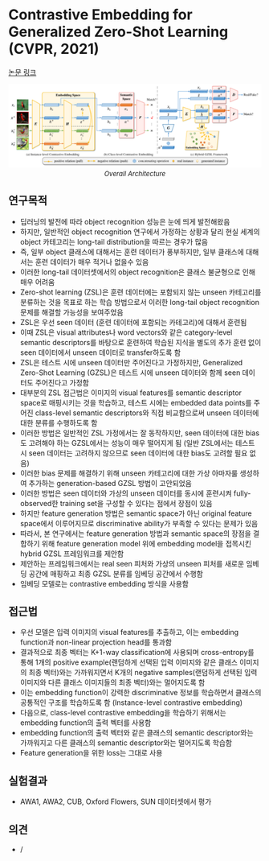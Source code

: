 # Contrastive Embedding for Generalized Zero-Shot Learning (CVPR, 2021)

[논문 링크](https://openaccess.thecvf.com/content/CVPR2021/html/Han_Contrastive_Embedding_for_Generalized_Zero-Shot_Learning_CVPR_2021_paper.html)

<p align="center">
    <img width="600" alt='fig1' src="./img/06_03_01.png?raw=true"></br>
    <em><font size=2>Overall Architecture</font></em>
</p>

## 연구목적
- 딥러닝의 발전에 따라 object recognition 성능은 눈에 띄게 발전해왔음
- 하지만, 일반적인 object recognition 연구에서 가정하는 상황과 달리 현실 세계의 object 카테고리는 long-tail distribution을 따르는 경우가 많음
- 즉, 일부 object 클래스에 대해서는 훈련 데이터가 풍부하지만, 일부 클래스에 대해서는 훈련 데이터가 매우 적거나 없을수 있음
- 이러한 long-tail 데이터셋에서의 object recognition은 클래스 불균형으로 인해 매우 어려움
- Zero-shot learning (ZSL)은 훈련 데이터에는 포함되지 않는 unseen 카테고리를 분류하는 것을 목표로 하는 학습 방법으로서 이러한 long-tail object recognition 문제를 해결할 가능성을 보여주었음
- ZSL은 우선 seen 데이터 (훈련 데이터에 포함되는 카테고리)에 대해서 훈련됨
- 이때 ZSL은 visual attributes나 word vectors와 같은 category-level semantic descriptors를 바탕으로 훈련하여 학습된 지식을 별도의 추가 훈련 없이 seen 데이터에서 unseen 데이터로 transfer하도록 함
- ZSL은 테스트 시에 unseen 데이터만 주어진다고 가정하지만, Generalized Zero-Shot Learning (GZSL)은 테스트 시에 unseen 데이터와 함께 seen 데이터도 주어진다고 가정함
- 대부분의 ZSL 접근법은 이미지의 visual features를 semantic descriptor space로 매핑시키는 것을 학습하고, 테스트 시에는 embedded data points를 주어진 class-level semantic descriptors와 직접 비교함으로써 unseen 데이터에 대한 분류를 수행하도록 함
- 이러한 방법은 일반적인 ZSL 가정에서는 잘 동작하지만, seen 데이터에 대한 bias도 고려해야 하는 GZSL에서는 성능이 매우 떨어지게 됨 (일반 ZSL에서는 테스트 시 seen 데이터는 고려하지 않으므로 seen 데이터에 대한 bias도 고려할 필요 없음)
- 이러한 bias 문제를 해결하기 위해 unseen 카테고리에 대한 가상 아마자룰 생성하여 추가하는 generation-based GZSL 방법이 고안되었음
- 이러한 방법은 seen 데이터와 가상의 unseen 데이터를 동시에 훈련시켜 fully-observed한 training set을 구성할 수 있다는 점에서 장점이 있음
- 하지만 feature generation 방법은 semantic space가 아닌 original feature space에서 이루어지므로 discriminative ability가 부족할 수 있다는 문제가 있음
- 따라서, 본 연구에서는 feature generation 방법과 semantic space의 장점을 결합하기 위해 feature generation model 위에 embedding model을 접목시킨 hybrid GZSL 프레임워크를 제안함
- 제안하는 프레임워크에서는 real seen 피처와 가상의 unseen 피처를 새로운 임베딩 공간에 매핑하고 최종 GZSL 분류를 임베딩 공간에서 수행함
- 임베딩 모델로는 contrastive embedding 방식을 사용함

## 접근법
- 우선 모델은 입력 이미지의 visual features를 추출하고, 이는 embedding function과 non-linear projection head를 통과함
- 결과적으로 최종 벡터는 K+1-way classification에 사용되며 cross-entropy를 통해 1개의 positive example(랜덤하게 선택된 입력 이미지와 같은 클래스 이미지의 최종 벡터)와는 가까워지면서 K개의 negative samples(랜덤하게 선택된 입력 이미지와 다른 클래스 이미지들의 최종 벡터)와는 멀어지도록 함
- 이는 embedding function이 강력한 discriminative 정보를 학습하면서 클래스의 공통적인 구조를 학습하도록 함 (Instance-level contrastive embedding)
- 다음으로, class-level contrastive embedding을 학습하기 위해서는 embedding function의 출력 벡터를 사용함
- embedding function의 출력 벡터와 같은 클래스의 semantic descriptor와는 가까워지고 다른 클래스의 semantic descriptor와는 멀어지도록 학습함
- Feature generation을 위한 loss는 그대로 사용

## 실험결과
- AWA1, AWA2, CUB, Oxford Flowers, SUN 데이터셋에서 평가

## 의견
- /